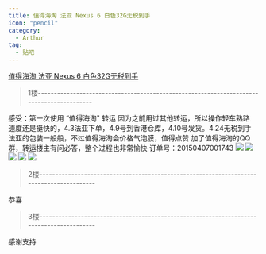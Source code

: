 ```yaml
---
title: 值得海淘 法亚 Nexus 6 白色32G无税到手
icon: "pencil"
category:
  - Arthur
tag:
  - 贴吧
---
```


[值得海淘 法亚 Nexus 6 白色32G无税到手](https://tieba.baidu.com/p/3720824935?pid=67445288508&cid=0#67445288508)


>1楼-----------------------------------------------------------------------------------------

感受：第一次使用 “值得海淘&quot; 转运
因为之前用过其他转运，所以操作轻车熟路
速度还是挺快的，4.3法亚下单，4.9号到香港仓库，4.10号发货。4.24无税到手
法亚的包装一般般，不过值得海淘会价格气泡膜，值得点赞
加了值得海淘的QQ群，转运楼主有问必答，整个过程也非常愉快
订单号：20150407001743
![](https://imgsa.baidu.com/forum/w%3D580/sign=3ca508c467d9f2d3201124e799ec8a53/45efbf4f78f0f736e8927b240f55b319ebc41336.jpg)
![](https://imgsa.baidu.com/forum/w%3D580/sign=428060ccf7d3572c66e29cd4ba136352/edc4c4f0f736afc331600840b619ebc4b7451236.jpg)
![](https://imgsa.baidu.com/forum/w%3D580/sign=2b88f0c6522c11dfded1bf2b53276255/967b4b36afc379314304b10ceec4b74543a91136.jpg)
![](https://imgsa.baidu.com/forum/w%3D580/sign=b882553914dfa9ecfd2e561f52d0f754/19bd13c379310a55f948e9d1b24543a982261036.jpg)
![](https://imgsa.baidu.com/forum/w%3D580/sign=1c7d13caacec8a13141a57e8c7039157/4148c5310a55b319a095b55046a98226cffc1736.jpg)

>2楼-----------------------------------------------------------------------------------------

恭喜

>3楼-----------------------------------------------------------------------------------------

感谢支持
